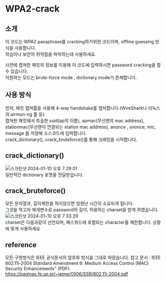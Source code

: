 # WPA2-crack



## 소개

이 코드는 WPA2 passphrase를 cracking하기위한 코드이며, offline guessing 방식을 사용합니다.  
학습이나 보안의 취약점을 파악하는데 사용하세요.

사전에 캡쳐한 패킷의 정보를 이용해 이 코드에 입력하시면 password cracking을 할 수 있습니다.  
지원하는 모드는 brute-force mode , dictionary mode가 존재합니다.  


## 사용 방식
먼저, 패킷 캡쳐툴을 사용해 4-way handshake를 캡쳐합니다.(WireShark나 리눅스의 airmon-ng 툴 등)  
캡쳐한 패킷에서 추출한 ssid(ap의 이름), apmac(무선랜의 mac address), stationmac(무선랜이 연결되는 station mac address), anonce , snonce, mic, message
를 저장해 소스코드에 입력합니다.  
crack_dictionary(), crack_bruteforce()를 통해 크래킹을 시작합니다.  



## crack_dictionary()
![스크린샷 2024-01-10 오후 7 29 01](https://github.com/kjs990114/WPA2-crack/assets/50402527/44512dfd-05a9-42fe-9841-e5d2dafa88ba)  
일반적인 dictionary 포맷을 전달받습니다.

## crack_bruteforce()

모든 문자열과, 길이제한을 하지않으면 엄청난 시간이 소요되게 됩니다.   
그것을 막고자 매개변수로 password의 길이, 허용하는 charset을 받게 하였습니다.  
![스크린샷 2024-01-10 오후 7 33 29](https://github.com/kjs990114/WPA2-crack/assets/50402527/c9834849-87e6-47f9-b17d-998dbb11f025)  
charset은 다음과같이 선언되며, 패스워드에 포함되는 character를 제한합니다.
상황에 맞게 사용하세요


## reference

모든 구현방식은 IEEE 공식문서의 암호화 방식을 그대로 따랐습니다.
참고 문서 : IEEE 802.11i-2004 Standard Amendment 6: Medium Access Control (MAC) Security Enhancements" (PDF).
https://paginas.fe.up.pt/~jaime/0506/SSR/802.11i-2004.pdf




